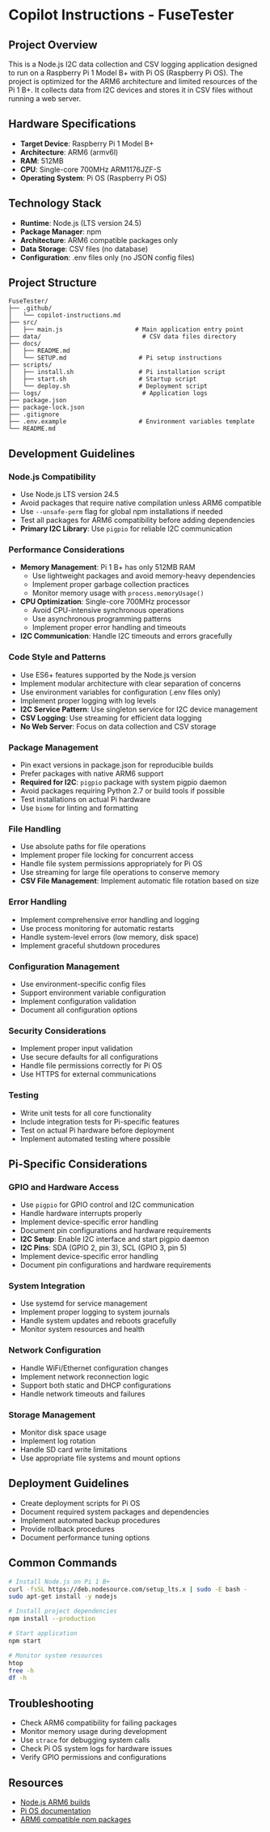 # Copilot Instructions - FuseTester

## Project Overview

This is a Node.js I2C data collection and CSV logging application designed to run on a Raspberry Pi 1 Model B+ with Pi OS (Raspberry Pi OS). The project is optimized for the ARM6 architecture and limited resources of the Pi 1 B+. It collects data from I2C devices and stores it in CSV files without running a web server.

## Hardware Specifications

- **Target Device**: Raspberry Pi 1 Model B+
- **Architecture**: ARM6 (armv6l)
- **RAM**: 512MB
- **CPU**: Single-core 700MHz ARM1176JZF-S
- **Operating System**: Pi OS (Raspberry Pi OS)

## Technology Stack

- **Runtime**: Node.js (LTS version 24.5)
- **Package Manager**: npm
- **Architecture**: ARM6 compatible packages only
- **Data Storage**: CSV files (no database)
- **Configuration**: .env files only (no JSON config files)

## Project Structure

```
FuseTester/
├── .github/
│   └── copilot-instructions.md
├── src/
│   ├── main.js                    # Main application entry point
├── data/                            # CSV data files directory
├── docs/
│   ├── README.md
│   └── SETUP.md                    # Pi setup instructions
├── scripts/
│   ├── install.sh                  # Pi installation script
│   ├── start.sh                    # Startup script
│   └── deploy.sh                   # Deployment script
├── logs/                            # Application logs
├── package.json
├── package-lock.json
├── .gitignore
├── .env.example                    # Environment variables template
└── README.md
```

## Development Guidelines

### Node.js Compatibility

- Use Node.js LTS version 24.5
- Avoid packages that require native compilation unless ARM6 compatible
- Use `--unsafe-perm` flag for global npm installations if needed
- Test all packages for ARM6 compatibility before adding dependencies
- **Primary I2C Library**: Use `pigpio` for reliable I2C communication

### Performance Considerations

- **Memory Management**: Pi 1 B+ has only 512MB RAM
  - Use lightweight packages and avoid memory-heavy dependencies
  - Implement proper garbage collection practices
  - Monitor memory usage with `process.memoryUsage()`
- **CPU Optimization**: Single-core 700MHz processor
  - Avoid CPU-intensive synchronous operations
  - Use asynchronous programming patterns
  - Implement proper error handling and timeouts
- **I2C Communication**: Handle I2C timeouts and errors gracefully

### Code Style and Patterns

- Use ES6+ features supported by the Node.js version
- Implement modular architecture with clear separation of concerns
- Use environment variables for configuration (.env files only)
- Implement proper logging with log levels
- **I2C Service Pattern**: Use singleton service for I2C device management
- **CSV Logging**: Use streaming for efficient data logging
- **No Web Server**: Focus on data collection and CSV storage

### Package Management

- Pin exact versions in package.json for reproducible builds
- Prefer packages with native ARM6 support
- **Required for I2C**: `pigpio` package with system pigpio daemon
- Avoid packages requiring Python 2.7 or build tools if possible
- Test installations on actual Pi hardware
- Use `biome` for linting and formatting

### File Handling

- Use absolute paths for file operations
- Implement proper file locking for concurrent access
- Handle file system permissions appropriately for Pi OS
- Use streaming for large file operations to conserve memory
- **CSV File Management**: Implement automatic file rotation based on size

### Error Handling

- Implement comprehensive error handling and logging
- Use process monitoring for automatic restarts
- Handle system-level errors (low memory, disk space)
- Implement graceful shutdown procedures

### Configuration Management

- Use environment-specific config files
- Support environment variable configuration
- Implement configuration validation
- Document all configuration options

### Security Considerations

- Implement proper input validation
- Use secure defaults for all configurations
- Handle file permissions correctly for Pi OS
- Use HTTPS for external communications

### Testing

- Write unit tests for all core functionality
- Include integration tests for Pi-specific features
- Test on actual Pi hardware before deployment
- Implement automated testing where possible

## Pi-Specific Considerations

### GPIO and Hardware Access

- Use `pigpio` for GPIO control and I2C communication
- Handle hardware interrupts properly
- Implement device-specific error handling
- Document pin configurations and hardware requirements
- **I2C Setup**: Enable I2C interface and start pigpio daemon
- **I2C Pins**: SDA (GPIO 2, pin 3), SCL (GPIO 3, pin 5)
- Implement device-specific error handling
- Document pin configurations and hardware requirements

### System Integration

- Use systemd for service management
- Implement proper logging to system journals
- Handle system updates and reboots gracefully
- Monitor system resources and health

### Network Configuration

- Handle WiFi/Ethernet configuration changes
- Implement network reconnection logic
- Support both static and DHCP configurations
- Handle network timeouts and failures

### Storage Management

- Monitor disk space usage
- Implement log rotation
- Handle SD card write limitations
- Use appropriate file systems and mount options

## Deployment Guidelines

- Create deployment scripts for Pi OS
- Document required system packages and dependencies
- Implement automated backup procedures
- Provide rollback procedures
- Document performance tuning options

## Common Commands

```bash
# Install Node.js on Pi 1 B+
curl -fsSL https://deb.nodesource.com/setup_lts.x | sudo -E bash -
sudo apt-get install -y nodejs

# Install project dependencies
npm install --production

# Start application
npm start

# Monitor system resources
htop
free -h
df -h
```

## Troubleshooting

- Check ARM6 compatibility for failing packages
- Monitor memory usage during development
- Use `strace` for debugging system calls
- Check Pi OS system logs for hardware issues
- Verify GPIO permissions and configurations

## Resources

- [Node.js ARM6 builds](https://nodejs.org/dist/)
- [Pi OS documentation](https://www.raspberrypi.org/documentation/)
- [ARM6 compatible npm packages](https://www.npmjs.com/search?q=arm6)
